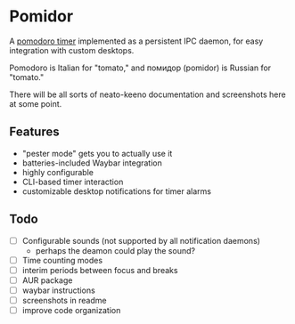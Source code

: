 # Pomidor

A [pomodoro timer](https://en.wikipedia.org/wiki/Pomodoro_Technique) implemented
as a persistent IPC daemon, for easy integration with custom desktops.

Pomodoro is Italian for "tomato," and помидор (pomidor) is Russian for "tomato."

There will be all sorts of neato-keeno documentation and screenshots here at some point.

## Features
- "pester mode" gets you to actually use it
- batteries-included Waybar integration
- highly configurable
- CLI-based timer interaction
- customizable desktop notifications for timer alarms

## Todo
- [ ] Configurable sounds (not supported by all notification daemons)
  - perhaps the deamon could play the sound?
- [ ] Time counting modes
- [ ] interim periods between focus and breaks
- [ ] AUR package
- [ ] waybar instructions
- [ ] screenshots in readme
- [ ] improve code organization
